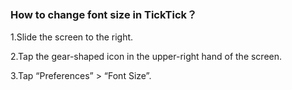 ### How to change font size in TickTick？

1.Slide the screen to the right.

2.Tap the gear-shaped icon in the upper-right hand of the screen.

3.Tap “Preferences” > “Font Size”.

